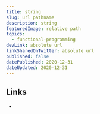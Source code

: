 ```yaml
---
title: string
slug: url pathname
description: string
featuredImage: relative path
topics:
  - functional-programming
devLink: absolute url
linkSharedOnTwitter: absolute url
published: false
datePublished: 2020-12-31
dateUpdated: 2020-12-31
---
```


<!-- TODO: migrate all Notion notes about FP into separate evergreen drafts -->

## Links

-
